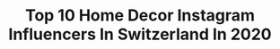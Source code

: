 ---
title: Top 10 Home Decor Instagram Influencers In Switzerland In 2020
description: >-
  Find top home decor Instagram influencers in Switzerland in 2020. Most popular hashtags: #homedecor #interior #stayhome #booklover.
platform: Instagram
profiles:
  - username: "itz_fabienne"
    fullname: >-
      FABIENNE
    location: "Switzerland"
    followers: 11645
    engagement: 841
    commentsToLikes: 0.480245
    id: ck0u9tisean590i19onj5aj5i
    verified: false
    hashtags: "#hyggehome, #drmartens, #travelgirlsgo, #homedetails"
  - username: "izabel.philippa"
    fullname: >-
      Izabel | Travel » Lifestyle 👣
    location: "Switzerland"
    followers: 76081
    engagement: 300
    commentsToLikes: 0.128840
    id: ck0vw8xrnsmtc0i19reii3922
    verified: false
    hashtags: "#journeyofgirls, #give, #ouchy, #schweiz"
  - username: "kates_stylediary"
    fullname: >-
      Catherine 💗
    location: "Switzerland"
    followers: 6041
    engagement: 815
    commentsToLikes: 0.274890
    id: ck6tj64pg22zs0j71c6pi1s0e
    verified: false
    hashtags: "#lvboots, #luxuryhotel, #boreksipek, #beach"
  - username: "chloe.kian"
    fullname: >-
      Chloe Kian
    location: "Switzerland"
    followers: 63861
    engagement: 687
    commentsToLikes: 0.016653
    id: ck0u8e9ma73fp0i19fbv0gfrj
    verified: false
    hashtags: "#notsponsored, #photography, #selfportrait, #springcleaning"
  - username: "sideofstyle"
    fullname: >-
      l o b s a n g  dolma
    location: "Switzerland"
    followers: 6193
    engagement: 1005
    commentsToLikes: 0.064800
    id: ck1353ozkzjk80i19ei2c3sak
    verified: false
    hashtags: "#travelblogger, #paris, #exuma, #idealblackweek"
  - username: "nettleskristina"
    fullname: >-
      Nettles Kristina
    location: "Switzerland"
    followers: 5870
    engagement: 863
    commentsToLikes: 0.316261
    id: ck8ta6935qlbx0j785zn6xawy
    verified: false
    hashtags: "#ltkstyle, #dresslover, #santorini, #saturdaymood"
  - username: "geraldine.antoinette"
    fullname: >-
      Geraldine Antoinette Yoga ૐ
    location: "Switzerland"
    followers: 8856
    engagement: 700
    commentsToLikes: 0.189804
    id: ck5zoznc1rp4w0i14wjljzi0q
    verified: false
    hashtags: "#spiderman, #athome, #ramones, #nogravity"
  - username: "indie.marea"
    fullname: >-
      Laura | Photographer
    location: "Switzerland"
    followers: 16891
    engagement: 335
    commentsToLikes: 0.096436
    id: ck14jk4q2krld0i19yvbzipt0
    verified: false
    hashtags: "#influencerstyle, #longskirt, #privatevilla, #artstudio"
  - username: "jojoula"
    fullname: >-
      ⋒ j o s e p h i n e ⋒
    location: "Switzerland"
    followers: 15930
    engagement: 300
    commentsToLikes: 0.043222
    id: ck0tt92h41ohq0i19furu90p0
    verified: false
    hashtags: "#officer, #growingup, #oldbutgold, #babygap"
  - username: "mercredie"
    fullname: >-
      Priscilla Rossi | blogger
    location: "Switzerland"
    followers: 27889
    engagement: 241
    commentsToLikes: 0.043474
    id: ck6tp25ojhf210j71jjjdzmii
    verified: false
    hashtags: "#springoutfit, #boxbraidstyle, #afrohaircare, #aimeskincare"
---